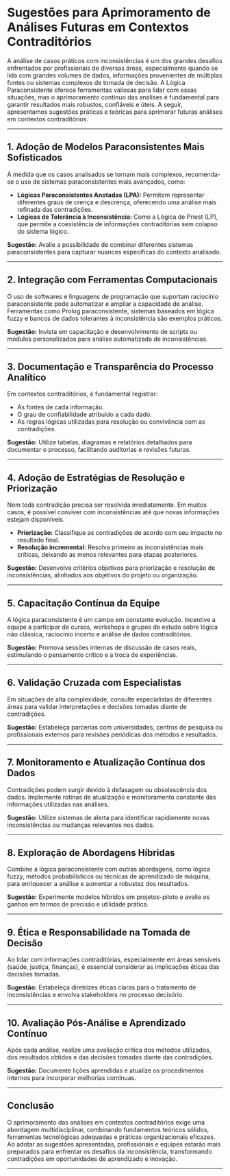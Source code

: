 
# Sugestões para Aprimoramento de Análises Futuras em Contextos Contraditórios

A análise de casos práticos com inconsistências é um dos grandes desafios enfrentados por profissionais de diversas áreas, especialmente quando se lida com grandes volumes de dados, informações provenientes de múltiplas fontes ou sistemas complexos de tomada de decisão. A Lógica Paraconsistente oferece ferramentas valiosas para lidar com essas situações, mas o aprimoramento contínuo das análises é fundamental para garantir resultados mais robustos, confiáveis e úteis. A seguir, apresentamos sugestões práticas e teóricas para aprimorar futuras análises em contextos contraditórios.

---

## 1. **Adoção de Modelos Paraconsistentes Mais Sofisticados**

À medida que os casos analisados se tornam mais complexos, recomenda-se o uso de sistemas paraconsistentes mais avançados, como:

- **Lógicas Paraconsistentes Anotadas (LPA):** Permitem representar diferentes graus de crença e descrença, oferecendo uma análise mais refinada das contradições.
- **Lógicas de Tolerância à Inconsistência:** Como a Lógica de Priest (LP), que permite a coexistência de informações contraditórias sem colapso do sistema lógico.

**Sugestão:** Avalie a possibilidade de combinar diferentes sistemas paraconsistentes para capturar nuances específicas do contexto analisado.

---

## 2. **Integração com Ferramentas Computacionais**

O uso de softwares e linguagens de programação que suportam raciocínio paraconsistente pode automatizar e ampliar a capacidade de análise. Ferramentas como Prolog paraconsistente, sistemas baseados em lógica fuzzy e bancos de dados tolerantes à inconsistência são exemplos práticos.

**Sugestão:** Invista em capacitação e desenvolvimento de scripts ou módulos personalizados para análise automatizada de inconsistências.

---

## 3. **Documentação e Transparência do Processo Analítico**

Em contextos contraditórios, é fundamental registrar:

- As fontes de cada informação.
- O grau de confiabilidade atribuído a cada dado.
- As regras lógicas utilizadas para resolução ou convivência com as contradições.

**Sugestão:** Utilize tabelas, diagramas e relatórios detalhados para documentar o processo, facilitando auditorias e revisões futuras.

---

## 4. **Adoção de Estratégias de Resolução e Priorização**

Nem toda contradição precisa ser resolvida imediatamente. Em muitos casos, é possível conviver com inconsistências até que novas informações estejam disponíveis.

- **Priorização:** Classifique as contradições de acordo com seu impacto no resultado final.
- **Resolução incremental:** Resolva primeiro as inconsistências mais críticas, deixando as menos relevantes para etapas posteriores.

**Sugestão:** Desenvolva critérios objetivos para priorização e resolução de inconsistências, alinhados aos objetivos do projeto ou organização.

---

## 5. **Capacitação Contínua da Equipe**

A lógica paraconsistente é um campo em constante evolução. Incentive a equipe a participar de cursos, workshops e grupos de estudo sobre lógica não clássica, raciocínio incerto e análise de dados contraditórios.

**Sugestão:** Promova sessões internas de discussão de casos reais, estimulando o pensamento crítico e a troca de experiências.

---

## 6. **Validação Cruzada com Especialistas**

Em situações de alta complexidade, consulte especialistas de diferentes áreas para validar interpretações e decisões tomadas diante de contradições.

**Sugestão:** Estabeleça parcerias com universidades, centros de pesquisa ou profissionais externos para revisões periódicas dos métodos e resultados.

---

## 7. **Monitoramento e Atualização Contínua dos Dados**

Contradições podem surgir devido à defasagem ou obsolescência dos dados. Implemente rotinas de atualização e monitoramento constante das informações utilizadas nas análises.

**Sugestão:** Utilize sistemas de alerta para identificar rapidamente novas inconsistências ou mudanças relevantes nos dados.

---

## 8. **Exploração de Abordagens Híbridas**

Combine a lógica paraconsistente com outras abordagens, como lógica fuzzy, métodos probabilísticos ou técnicas de aprendizado de máquina, para enriquecer a análise e aumentar a robustez dos resultados.

**Sugestão:** Experimente modelos híbridos em projetos-piloto e avalie os ganhos em termos de precisão e utilidade prática.

---

## 9. **Ética e Responsabilidade na Tomada de Decisão**

Ao lidar com informações contraditórias, especialmente em áreas sensíveis (saúde, justiça, finanças), é essencial considerar as implicações éticas das decisões tomadas.

**Sugestão:** Estabeleça diretrizes éticas claras para o tratamento de inconsistências e envolva stakeholders no processo decisório.

---

## 10. **Avaliação Pós-Análise e Aprendizado Contínuo**

Após cada análise, realize uma avaliação crítica dos métodos utilizados, dos resultados obtidos e das decisões tomadas diante das contradições.

**Sugestão:** Documente lições aprendidas e atualize os procedimentos internos para incorporar melhorias contínuas.

---

## **Conclusão**

O aprimoramento das análises em contextos contraditórios exige uma abordagem multidisciplinar, combinando fundamentos teóricos sólidos, ferramentas tecnológicas adequadas e práticas organizacionais eficazes. Ao adotar as sugestões apresentadas, profissionais e equipes estarão mais preparados para enfrentar os desafios da inconsistência, transformando contradições em oportunidades de aprendizado e inovação.

---
```